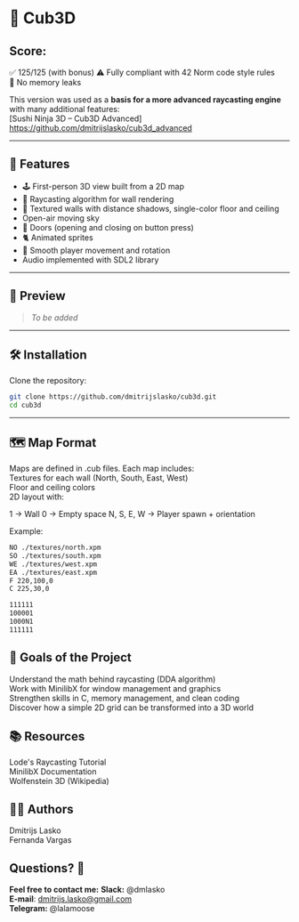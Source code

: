 # 🧊 Cub3D

## Score:
✅ 125/125 (with bonus)
⚠️ Fully compliant with 42 Norm code style rules  
🧹 No memory leaks  

This version was used as a **basis for a more advanced raycasting engine** with many additional features:  
[Sushi Ninja 3D – Cub3D Advanced] https://github.com/dmitrijslasko/cub3d_advanced

---

## 🚀 Features

- 🕹️ First-person 3D view built from a 2D map  
- 🔦 Raycasting algorithm for wall rendering  
- 🎨 Textured walls with distance shadows, single-color floor and ceiling
- Open-air moving sky
- 🚪 Doors (opening and closing on button press)  
- 🐈 Animated sprites  
- 🎵 Smooth player movement and rotation
- Audio implemented with SDL2 library

---

## 📸 Preview

> *To be added*

---

## 🛠️ Installation

Clone the repository:

```bash
git clone https://github.com/dmitrijslasko/cub3d.git
cd cub3d
```

---

## 🗺️ Map Format
Maps are defined in .cub files. Each map includes:  
Textures for each wall (North, South, East, West)  
Floor and ceiling colors  
2D layout with:  

1 → Wall
0 → Empty space
N, S, E, W → Player spawn + orientation

Example:
```bash
NO ./textures/north.xpm
SO ./textures/south.xpm
WE ./textures/west.xpm
EA ./textures/east.xpm
F 220,100,0
C 225,30,0

111111
100001
1000N1
111111
```

## 🎯 Goals of the Project
Understand the math behind raycasting (DDA algorithm)  
Work with MinilibX for window management and graphics  
Strengthen skills in C, memory management, and clean coding  
Discover how a simple 2D grid can be transformed into a 3D world  

## 📚 Resources
Lode's Raycasting Tutorial  
MinilibX Documentation  
Wolfenstein 3D (Wikipedia)  

## 👨‍💻 Authors
Dmitrijs Lasko  
Fernanda Vargas  

## Questions? 🤔
**Feel free to contact me:**
**Slack:** @dmlasko  
**E-mail**: dmitrijs.lasko@gmail.com  
**Telegram:** @lalamoose  
